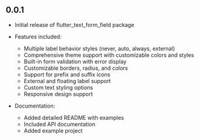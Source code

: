 ## 0.0.1

* Initial release of flutter_text_form_field package
* Features included:
    * Multiple label behavior styles (never, auto, always, external)
    * Comprehensive theme support with customizable colors and styles
    * Built-in form validation with error display
    * Customizable borders, radius, and colors
    * Support for prefix and suffix icons
    * External and floating label support
    * Custom text styling options
    * Responsive design support

* Documentation:
    * Added detailed README with examples
    * Included API documentation
    * Added example project